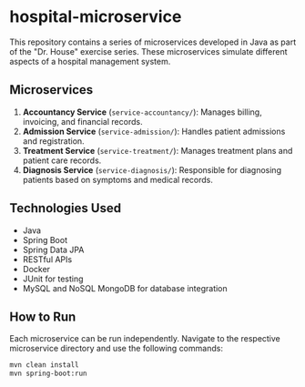 # hospital-microservice

This repository contains a series of microservices developed in Java as part of the "Dr. House" exercise series. These microservices simulate different aspects of a hospital management system.

## Microservices

1. **Accountancy Service** (`service-accountancy/`): Manages billing, invoicing, and financial records.
2. **Admission Service** (`service-admission/`): Handles patient admissions and registration.
3. **Treatment Service** (`service-treatment/`): Manages treatment plans and patient care records.
4. **Diagnosis Service** (`service-diagnosis/`): Responsible for diagnosing patients based on symptoms and medical records.

## Technologies Used

- Java
- Spring Boot
- Spring Data JPA
- RESTful APIs
- Docker
- JUnit for testing
- MySQL and NoSQL MongoDB for database integration

## How to Run

Each microservice can be run independently. Navigate to the respective microservice directory and use the following commands:

```bash
mvn clean install
mvn spring-boot:run
